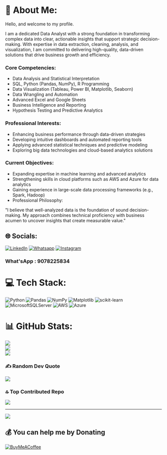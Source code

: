 # 💫 About Me:
Hello, and welcome to my profile.

I am a dedicated Data Analyst with a strong foundation in transforming complex data into clear, actionable insights that support strategic decision-making. With expertise in data extraction, cleaning, analysis, and visualization, I am committed to delivering high-quality, data-driven solutions that drive business growth and efficiency.

### Core Competencies:
- Data Analysis and Statistical Interpretation
- SQL, Python (Pandas, NumPy), R Programming
- Data Visualization (Tableau, Power BI, Matplotlib, Seaborn)
- Data Wrangling and Automation
- Advanced Excel and Google Sheets
- Business Intelligence and Reporting
- Hypothesis Testing and Predictive Analytics

### Professional Interests:
- Enhancing business performance through data-driven strategies
- Developing intuitive dashboards and automated reporting tools
- Applying advanced statistical techniques and predictive modeling
- Exploring big data technologies and cloud-based analytics solutions

### Current Objectives:
- Expanding expertise in machine learning and advanced analytics
- Strengthening skills in cloud platforms such as AWS and Azure for data analytics
- Gaining experience in large-scale data processing frameworks (e.g., Spark, Hadoop)
- Professional Philosophy:

"I believe that well-analyzed data is the foundation of sound decision-making. My approach combines technical proficiency with business acumen to uncover insights that create measurable value."

## 🌐 Socials:
[![LinkedIn](https://img.shields.io/badge/-LinkedIn-blue?logo=linkedin&logoColor=white&style=flat-square)](https://www.linkedin.com/in/rudranarayana-samal-440196360/)
[![Whatsapp](https://img.shields.io/badge/-WhatsApp-25D366?logo=whatsapp&logoColor=white&style=flat-square)](https://wa.me/qr/I4WWMOGGBZT5G1)
[![Instagram](https://img.shields.io/badge/Instagram-%23E4405F.svg?logo=Instagram&logoColor=white)](https://instagram.com/r_n_samal) 

### What'sApp : 9078225834

# 💻 Tech Stack:
![Python](https://img.shields.io/badge/python-3670A0?style=for-the-badge&logo=python&logoColor=ffdd54) ![Pandas](https://img.shields.io/badge/pandas-%23150458.svg?style=for-the-badge&logo=pandas&logoColor=white) ![NumPy](https://img.shields.io/badge/numpy-%23013243.svg?style=for-the-badge&logo=numpy&logoColor=white) ![Matplotlib](https://img.shields.io/badge/Matplotlib-%23ffffff.svg?style=for-the-badge&logo=Matplotlib&logoColor=black) ![scikit-learn](https://img.shields.io/badge/scikit--learn-%23F7931E.svg?style=for-the-badge&logo=scikit-learn&logoColor=white) ![MicrosoftSQLServer](https://img.shields.io/badge/Microsoft%20SQL%20Server-CC2927?style=for-the-badge&logo=microsoft%20sql%20server&logoColor=white)  ![AWS](https://img.shields.io/badge/AWS-%23FF9900.svg?style=for-the-badge&logo=amazon-aws&logoColor=white) ![Azure](https://img.shields.io/badge/azure-%230072C6.svg?style=for-the-badge&logo=microsoftazure&logoColor=white)   

# 📊 GitHub Stats:
![](https://github-readme-stats.vercel.app/api?username=RudraNSamal2000&theme=dark&hide_border=false&include_all_commits=true&count_private=false)<br/>
![](https://nirzak-streak-stats.vercel.app/?user=RudraNSamal2000&theme=dark&hide_border=false)<br/>
![](https://github-readme-stats.vercel.app/api/top-langs/?username=RudraNSamal2000&theme=dark&hide_border=false&include_all_commits=true&count_private=false&layout=compact)

### ✍️ Random Dev Quote
![](https://quotes-github-readme.vercel.app/api?type=horizontal&theme=radical)

### 🔝 Top Contributed Repo
![](https://github-contributor-stats.vercel.app/api?username=RudraNSamal2000&limit=5&theme=dark&combine_all_yearly_contributions=true)

---
[![](https://visitcount.itsvg.in/api?id=RudraNSamal2000&icon=0&color=0)](https://visitcount.itsvg.in)

  ## 💰 You can help me by Donating
  [![BuyMeACoffee](https://img.shields.io/badge/Buy%20Me%20a%20Coffee-ffdd00?style=for-the-badge&logo=buy-me-a-coffee&logoColor=black)](https://buymeacoffee.com/9078225834@ybl) 

<!-- Proudly created with GPRM ( https://gprm.itsvg.in ) -->
